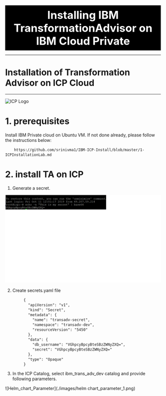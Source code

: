 


<div style="background-color:black;color:white; vertical-align: middle; text-align:center;font-size:250%; padding:10px; margin-top:100px"><b>
 Installing IBM TransformationAdvisor on IBM Cloud Private
 </b></a></div>

---
# Installation of Transformation Advisor on ICP Cloud
---

![ICP Logo](./images/logoicp.png)




# 1. prerequisites

Install IBM Private cloud on Ubuntu VM. If not done  already, please follow the instructions below:
   
        https://github.com/srinivma1/IBM-ICP-Install/blob/master/1-ICPInstallationLab.md
        
        
# 2. install TA on ICP

1. Generate a secret. 

![ICP Secret](./images/secret_generation.png)

2. Create secrets.yaml file

            {
              "apiVersion": "v1",
              "kind": "Secret",
              "metadata": {
                "name": "transadv-secret",
                "namespace": "transadv-dev",
                "resourceVersion": "5450"
              },
              "data": {
                "db_username": "VGhpcyBpcyBteSBzZWNyZXQ=",
                "secret": "VGhpcyBpcyBteSBzZWNyZXQ="
              },
              "type": "Opaque"
            }
            
  3. In the ICP Catalog, select ibm_trans_adv_dev catalog and provide following parameters.
  
 ![Helm_chart_Parameter](./images/helm chart_parameter_1.png)
  
  
        
        

